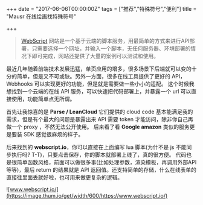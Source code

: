 +++
date = "2017-06-06T00:00:00Z"
tags = ["推荐","特殊符号","便利"]
title = "Mausr 在线绘画找特殊符号"

+++

> [WebScript](https://www.webscript.io/) 网站是一个基于云端的脚本服务，用最简单的方式来进行API部署，只需要选择一个网址，并输入一个脚本，无任何服务器、环境部署的情况下即可完成，网站还提供了大量的案例可以测试和使用。

最近几年随着前端技术发展迅猛，单页应用的增多，很多场景下后端就可以变的十分的简单，但是又不可或缺。另外一方面，很多在线工具提供了更好的 API， Webhooks 可以实现更好的功能，但是就是需要做一些小小的适配。
这个时候我想找到一个云端的在线 API 服务，可以快速把代码部署上，并暴露一个 url 可以直接使用，功能简单点无所谓。 


首先让我惊喜的是 **Parse / LeanCloud** 它们提供的 cloud code 基本能满足我的需求，但是有个最大的问题是暴露出来 API 需要 token 才能访问，除非你自己再做一个 proxy ，不然无法公开使用。 后来看了看 **Google amazon** 类似的服务更是要装 SDK 感觉很麻烦的样子。


后来找到的 **webscript.io**，你可以直接在上面编写 lua 脚本(为什不是 js 不能同步执行吗? T-T)，只要点击保存，你的脚本就部署上线了，真的很方便。 代码也是很简单函数风格，前面可以做很多事(比如处理参数，渲染模板，再调用外部API 等等)，最后 return 的结果就是 API 返回值。还支持简单的存储，什么在线表单的直接往里面丢就好啦，也可用来做更复杂的逻辑。


![www.webscript.io/](https://image.thum.io/get/width/600/https://www.webscript.io/)
